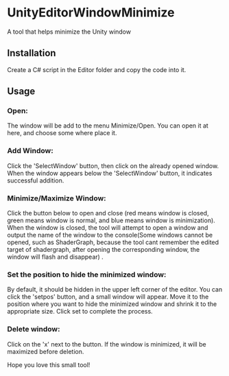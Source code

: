 # UnityEditorWindowMinimize
A tool that helps minimize the Unity window

## Installation
Create a C# script in the Editor folder and copy the code into it.
## Usage
### Open: 
The window will be add to the menu Minimize/Open. You can open it at here, and choose some where place it.
### Add Window:
Click the 'SelectWindow' button, then click on the already opened window. When the window appears below the 'SelectWindow' button, it indicates successful addition.
### Minimize/Maximize Window: 
Click the button below to open and close (red means window is closed, green means window is normal, and blue means window is minimization). When the window is closed, the tool will attempt to open a window and output the name of the window to the console(Some windows cannot be opened, such as ShaderGraph, because the tool cant remember the edited target of shadergraph, after opening the corresponding window, the window will flash and disappear) .
### Set the position to hide the minimized window: 
By default, it should be hidden in the upper left corner of the editor. You can click the 'setpos' button, and a small window will appear. Move it to the position where you want to hide the minimized window and shrink it to the appropriate size. Click set to complete the process.
### Delete window: 
Click on the 'x' next to the button. If the window is minimized, it will be maximized before deletion.

Hope you love this small tool!
